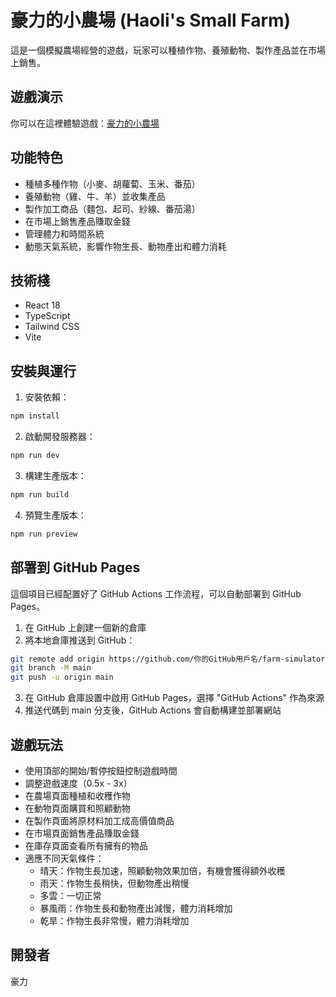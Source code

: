 # 豪力的小農場 (Haoli's Small Farm)

這是一個模擬農場經營的遊戲，玩家可以種植作物、養殖動物、製作產品並在市場上銷售。

## 遊戲演示

你可以在這裡體驗遊戲：[豪力的小農場](https://你的GitHub用戶名.github.io/farm-simulator/)

## 功能特色

- 種植多種作物（小麥、胡蘿蔔、玉米、番茄）
- 養殖動物（雞、牛、羊）並收集產品
- 製作加工商品（麵包、起司、紗線、番茄湯）
- 在市場上銷售產品賺取金錢
- 管理體力和時間系統
- 動態天氣系統，影響作物生長、動物產出和體力消耗

## 技術棧

- React 18
- TypeScript
- Tailwind CSS
- Vite

## 安裝與運行

1. 安裝依賴：

```bash
npm install
```

2. 啟動開發服務器：

```bash
npm run dev
```

3. 構建生產版本：

```bash
npm run build
```

4. 預覽生產版本：

```bash
npm run preview
```

## 部署到 GitHub Pages

這個項目已經配置好了 GitHub Actions 工作流程，可以自動部署到 GitHub Pages。

1. 在 GitHub 上創建一個新的倉庫
2. 將本地倉庫推送到 GitHub：

```bash
git remote add origin https://github.com/你的GitHub用戶名/farm-simulator.git
git branch -M main
git push -u origin main
```

3. 在 GitHub 倉庫設置中啟用 GitHub Pages，選擇 "GitHub Actions" 作為來源
4. 推送代碼到 main 分支後，GitHub Actions 會自動構建並部署網站

## 遊戲玩法

- 使用頂部的開始/暫停按鈕控制遊戲時間
- 調整遊戲速度（0.5x - 3x）
- 在農場頁面種植和收穫作物
- 在動物頁面購買和照顧動物
- 在製作頁面將原材料加工成高價值商品
- 在市場頁面銷售產品賺取金錢
- 在庫存頁面查看所有擁有的物品
- 適應不同天氣條件：
  - 晴天：作物生長加速，照顧動物效果加倍，有機會獲得額外收穫
  - 雨天：作物生長稍快，但動物產出稍慢
  - 多雲：一切正常
  - 暴風雨：作物生長和動物產出減慢，體力消耗增加
  - 乾旱：作物生長非常慢，體力消耗增加

## 開發者

豪力
